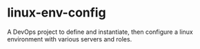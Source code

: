 # linux-env-config
A DevOps project to define and instantiate, then configure a linux environment with various servers and roles.

